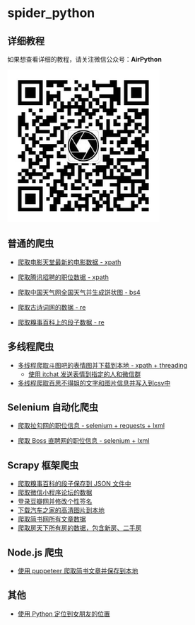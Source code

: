 # spider_python

## 详细教程

如果想查看详细的教程，请关注微信公众号：**AirPython**

![](raw/qr.jpeg)



## 普通的爬虫

* [爬取电影天堂最新的电影数据 - xpath](spiders/spider_dytt.py)

* [爬取腾讯招聘的职位数据 - xpath](spiders/spider_tencent_recruit.py)

* [爬取中国天气网全国天气并生成饼状图 - bs4](spiders/spider_china_weather.py)

* [爬取古诗词网的数据 - re](spiders/spider_gushiwen.py)

* [爬取糗事百科上的段子数据 - re](spiders/spider_qiu_shi_bai_ke.py)



## 多线程爬虫

* [多线程爬取斗图吧的表情图并下载到本地 - xpath + threading](spiders/spider_dou_tu_la.py)
  * [使用 itchat 发送表情到指定的人和微信群](./spiders/发表情/)
* [多线程爬取百思不得姐的文字和图片信息并写入到csv中](spiders/spider_bai_si_bu_de_jie.py)



## Selenium 自动化爬虫

* [爬取拉勾网的职位信息 - selenium + requests + lxml ](spiders/spider_lagou.py)

* [爬取 Boss 直聘网的职位信息 - selenium + lxml](spiders/spider_boss.py)



## Scrapy 框架爬虫
* [爬取糗事百科的段子保存到 JSON 文件中](scrapy/qsbk/readme.MD)
* [爬取微信小程序论坛的数据](scrapy/weixin_community/readme.MD)
* [登录豆瓣网并修改个性签名](scrapy/douban_login/readme.MD)
* [下载汽车之家的高清图片到本地](scrapy/qczj/readme.MD)
* [爬取简书网所有文章数据](./scrapy/jianshu_spider/)
* [爬取房天下所有房的数据，包含新房、二手房](scrapy/sfw_spider)



## Node.js 爬虫

* [使用 puppeteer 爬取简书文章并保存到本地](js/jian_shu.js)

## 其他

* [使用 Python 定位到女朋友的位置](获取女友的位置)
